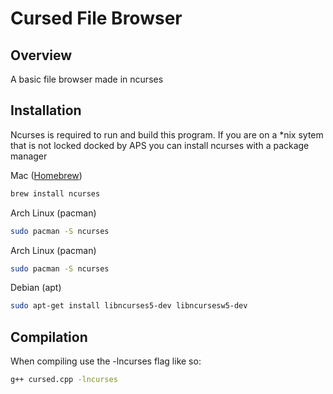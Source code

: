 # Cursed File Browser 

## Overview

A basic file browser made in ncurses


## Installation

Ncurses is required to run and build this program. If you are on a *nix sytem that is not locked docked by APS you can install ncurses with a package manager

Mac ([Homebrew](https://brew.sh/))
```bash
brew install ncurses
```
Arch Linux (pacman)
```bash
sudo pacman -S ncurses
```
Arch Linux (pacman)
```bash
sudo pacman -S ncurses
```
Debian (apt)
```bash
sudo apt-get install libncurses5-dev libncursesw5-dev
```
## Compilation
When compiling use the -lncurses flag like so:
```bash
g++ cursed.cpp -lncurses
```